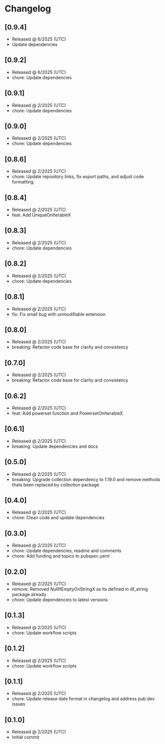 # Changelog

## [0.9.4]

- Released @ 6/2025 (UTC)
- Update dependencies

## [0.9.2]

- Released @ 6/2025 (UTC)
- chore: Update dependencies

## [0.9.1]

- Released @ 2/2025 (UTC)
- chore: Update dependencies

## [0.9.0]

- Released @ 2/2025 (UTC)
- chore: Update dependencies

## [0.8.6]

- Released @ 2/2025 (UTC)
- chore: Update repository links, fix export paths, and adjust code formatting.

## [0.8.4]

- Released @ 2/2025 (UTC)
- feat: Add UniqueOnIterableX

## [0.8.3]

- Released @ 2/2025 (UTC)
- chore: Update dependencies

## [0.8.2]

- Released @ 2/2025 (UTC)
- chore: Update dependencies

## [0.8.1]

- Released @ 2/2025 (UTC)
- fix: Fix small bug with unmodifiable extension

## [0.8.0]

- Released @ 2/2025 (UTC)
- breaking: Refactor code base for clarity and consistency

## [0.7.0]

- Released @ 2/2025 (UTC)
- breaking: Refactor code base for clarity and consistency

## [0.6.2]

- Released @ 2/2025 (UTC)
- feat: Add powerset function and PowersetOnIterableX

## [0.6.1]

- Released @ 2/2025 (UTC)
- breaking: Update dependencies and docs

## [0.5.0]

- Released @ 2/2025 (UTC)
- breaking: Upgrade collection dependency to 1.19.0 and remove methods thats been replaced by collection package

## [0.4.0]

- Released @ 2/2025 (UTC)
- chore: Clean code and update dependencies

## [0.3.0]

- Released @ 2/2025 (UTC)
- chore: Update dependencies, readme and comments
- chore: Add funding and topics to pubspec.yaml

## [0.2.0]

- Released @ 2/2025 (UTC)
- remove: Removed NullIfEmptyOnStringX as its defined in df_string package already
- chore: Update dependencies to latest versions

## [0.1.3]

- Released @ 2/2025 (UTC)
- chore: Update workflow scripts

## [0.1.2]

- Released @ 2/2025 (UTC)
- chore: Update workflow scripts

## [0.1.1]

- Released @ 2/2025 (UTC)
- chore: Update release date format in changelog and address pub.dev issues

## [0.1.0]

- Released @ 2/2025 (UTC)
- Initial commit
